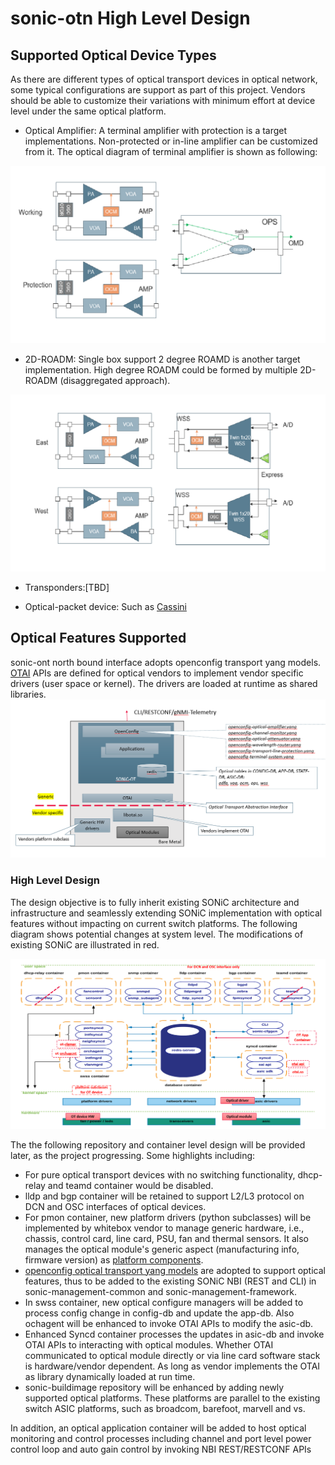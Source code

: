 
# sonic-otn High Level Design

## Supported Optical Device Types
As there are different types of optical transport devices in optical network, some typical configurations are support as part of this project. Vendors should be able to customize their variations with minimum effort at device level under the same optical platform.
* Optical Amplifier: A terminal amplifier with protection is a target implementations. Non-protected or in-line amplifier can be customized from it. The optical diagram of terminal amplifier is shown as following:
<img src="../assets/ot-protected-amp.png" alt="SONiC for optical transport white-box system" style="zoom: 50%;" />

* 2D-ROADM: Single box support 2 degree ROAMD is another target implementation. High degree ROADM could be formed by multiple 2D-ROADM (disaggregated approach).
<img src="../assets/ot-2d-roadm.png" alt="SONiC for optical transport white-box system" style="zoom: 50%;" />

* Transponders:[TBD]

* Optical-packet device: Such as [Cassini](https://cdn.brandfolder.io/D8DI15S7/as/q3wkdg-476u4o-8wg0g7/Cassini_at_a_Glance_-_Telecom_Infra_Project.pdf)

## Optical Features Supported

sonic-ont north bound interface adopts openconfig transport yang models. [OTAI](../documentation/OTAI-v0.0.1.md) APIs are defined for optical vendors to implement vendor specific drivers (user space or kernel). The drivers are loaded at runtime as shared libraries.
<img src="../assets/ot-whitebox.png" alt="SONiC for optical transport white-box system" style="zoom: 50%;" />


### High Level Design
The design objective is to fully inherit existing SONiC architecture and infrastructure and seamlessly extending SONiC implementation with optical features without impacting on current switch platforms. The following diagram shows potential changes at system level. The modifications of existing SONiC are illustrated in red.

<img src="../assets/ot-software.png" alt="SONiC for optical transport white-box system" style="zoom: 50%;" />

The the following repository and container level design will be provided later, as the project progressing. Some highlights including:
* For pure optical transport devices with no switching functionality, dhcp-relay and teamd container would be disabled.
* lldp and bgp container will be retained to support L2/L3 protocol on DCN and OSC interfaces of optical devices.
* For pmon container, new platform drivers (python subclasses) will be implemented by whitebox vendor to manage generic hardware, i.e., chassis, control card, line card, PSU, fan and thermal sensors. It also manages the optical module's generic aspect (manufacturing info, firmware version) as  [platform components](https://github.com/sonic-net/SONiC/blob/master/doc/platform_api/new_platform_api.md).
* [openconfig optical transport yang models](https://github.com/openconfig/public/tree/master/release/models/optical-transport) are adopted to support optical features, thus to be added to the existing SONiC NBI (REST and CLI) in sonic-management-common and sonic-management-framework.
* In swss container, new optical configure managers will be added to process config change in config-db and update the app-db. Also ochagent will be enhanced to invoke OTAI APIs to modify the asic-db.
* Enhanced Syncd container processes the updates in asic-db and invoke OTAI APIs to interacting with optical modules. Whether OTAI communicated to optical module directly or via line card software stack is hardware/vendor dependent. As long as vendor implements the OTAI as library dynamically loaded at run time.
* sonic-buildimage repository will be enhanced by adding newly supported optical platforms. These platforms are parallel to the existing switch ASIC platforms, such as broadcom, barefoot, marvell and vs. 

In addition, an optical application container will be added to host optical monitoring and control processes including channel and port level power control loop and auto gain control by invoking NBI REST/RESTCONF APIs